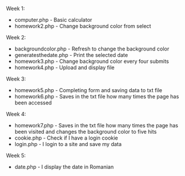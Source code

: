 Week 1:
 - computer.php - Basic calculator
 - homework2.php - Change background color from select
 
Week 2:
 - backgroundcolor.php - Refresh to change the background color
 - generatesthedate.php - Print the selected date
 - homework3.php - Change background color every four submits
 - homework4.php - Upload and display file
 
Week 3:
 - homework5.php - Completing form and saving data to txt file
 - homework6.php - Saves in the txt file how many times the page has been accessed

 Week 4:
 - homework7.php - Saves in the txt file how many times the page has been visited and changes the background color to five hits
 - cookie.php - Check if I have a login cookie
 - login.php - I login to a site and save my data

 Week 5:
 - date.php - I display the date in Romanian
  